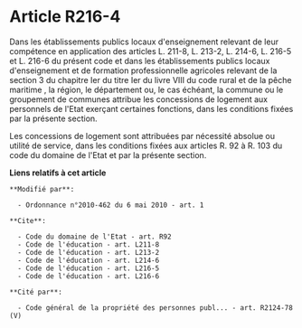# Article R216-4

Dans les établissements publics locaux d'enseignement relevant de leur compétence en application des articles L. 211-8, L.
213-2, L. 214-6, L. 216-5 et L. 216-6 du présent code et dans les établissements publics locaux d'enseignement et de
formation professionnelle agricoles relevant de la section 3 du chapitre Ier du titre Ier du livre VIII du code rural et de
la pêche maritime , la région, le département ou, le cas échéant, la commune ou le groupement de communes attribue les
concessions de logement aux personnels de l'Etat exerçant certaines fonctions, dans les conditions fixées par la présente
section. 

Les concessions de logement sont attribuées par nécessité absolue ou utilité de service, dans les conditions fixées aux
articles R. 92 à R. 103 du code du domaine de l'Etat et par la présente section.

**Liens relatifs à cet article**

	**Modifié par**:

	  - Ordonnance n°2010-462 du 6 mai 2010 - art. 1

	**Cite**:

	  - Code du domaine de l'Etat - art. R92
	  - Code de l'éducation - art. L211-8
	  - Code de l'éducation - art. L213-2
	  - Code de l'éducation - art. L214-6
	  - Code de l'éducation - art. L216-5
	  - Code de l'éducation - art. L216-6

	**Cité par**:

	  - Code général de la propriété des personnes publ... - art. R2124-78 (V)
